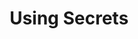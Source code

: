 ---
title: Using Secrets
pageTitle: Secrets - Function
description: Creating predictors that use secrets.
---